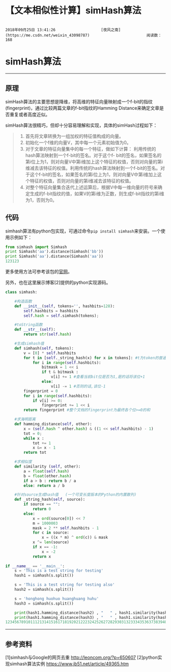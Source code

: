 # 【文本相似性计算】simHash算法

 																				2018年09月25日 13:41:26 					[夜风之南](https://me.csdn.net/weixin_43098787) 						阅读数：168 										

 									

# simHash算法

------

## 原理

simHash算法的主要思想是降维，将高维的特征向量映射成一个f-bit的指纹(fingerprint)，通过比较两篇文章的f-bit指纹的Hamming Distance来确定文章是否重复或者高度近似。

simHash算法很精巧，但却十分容易理解和实现，具体的simHash过程如下：

> 1. 首先将文章转换为一组加权的特征值构成的向量。
> 2. 初始化一个f维的向量V，其中每一个元素初始值为0。
> 3. 对于文章的特征向量集中的每一个特征，做如下计算： 利用传统的hash算法映射到一个f-bit的签名。对于这个f-  bit的签名，如果签名的第i位上为1，则对向量V中第i维加上这个特征的权值，否则对向量的第i维减去该特征的权值。利用传统的hash算法映射到一个f-bit的签名。对于这个f-bit的签名，如果签名的第i位上为1，则对向量V中第i维加上这个特征的权值，否则对向量的第i维减去该特征的权值。
> 4. 对整个特征向量集合迭代上述运算后，根据V中每一维向量的符号来确定生成的f-bit指纹的值，如果V的第i维为正数，则生成f-bit指纹的第i维为1，否则为0。

## 代码

simhash算法有python包实现，可通过命令`pip install simhash`来安装。一个使用示例如下：

```python
from simhash import Simhash
print Simhash('aa').distance(Simhash('bb'))
print Simhash('aa').distance(Simhash('aa'))
123123
```

更多使用方法可参考该包的[官网](https://leons.im/posts/a-python-implementation-of-simhash-algorithm/)。

另外，也在这里展示博客[2]提供的python实现源码。

```python
class simhash:

    #构造函数
    def __init__(self, tokens='', hashbits=128):        
        self.hashbits = hashbits
        self.hash = self.simhash(tokens);

    #toString函数    
    def __str__(self):
        return str(self.hash)

    #生成simhash值    
    def simhash(self, tokens):
        v = [0] * self.hashbits
        for t in [self._string_hash(x) for x in tokens]: #t为token的普通hash值           
            for i in range(self.hashbits):
                bitmask = 1 << i
                if t & bitmask :
                    v[i] += 1 #查看当前bit位是否为1,是的话将该位+1
                else:
                    v[i] -= 1 #否则的话,该位-1
        fingerprint = 0
        for i in range(self.hashbits):
            if v[i] >= 0:
                fingerprint += 1 << i
        return fingerprint #整个文档的fingerprint为最终各个位>=0的和

    #求海明距离
    def hamming_distance(self, other):
        x = (self.hash ^ other.hash) & ((1 << self.hashbits) - 1)
        tot = 0;
        while x :
            tot += 1
            x &= x - 1
        return tot

    #求相似度
    def similarity (self, other):
        a = float(self.hash)
        b = float(other.hash)
        if a > b : return b / a
        else: return a / b

    #针对source生成hash值   (一个可变长度版本的Python的内置散列)
    def _string_hash(self, source):        
        if source == "":
            return 0
        else:
            x = ord(source[0]) << 7
            m = 1000003
            mask = 2 ** self.hashbits - 1
            for c in source:
                x = ((x * m) ^ ord(c)) & mask
            x ^= len(source)
            if x == -1:
                x = -2
            return x
            
if __name__ == '__main__':
    s = 'This is a test string for testing'
    hash1 = simhash(s.split())

    s = 'This is a test string for testing also'
    hash2 = simhash(s.split())

    s = 'honghong huohuo huanghuang huhu'
    hash3 = simhash(s.split())

    print(hash1.hamming_distance(hash2) , "   " , hash1.similarity(hash2))
    print(hash1.hamming_distance(hash3) , "   " , hash1.similarity(hash3))
1234567891011121314151617181920212223242526272829303132333435363738394041424344454647484950515253545556575859606162636465666768697012345678910111213141516171819202122232425262728293031323334353637383940414243444546474849505152535455565758596061626364656667686970
```

------

## 参考资料

[1]simhash与Google的网页去重
 <http://leoncom.org/?p=650607>
 [2]python实现simhash算法实例
 <https://www.jb51.net/article/49365.htm>